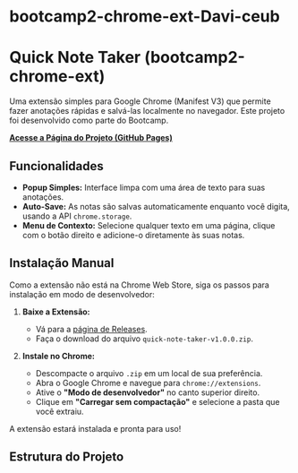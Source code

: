 # bootcamp2-chrome-ext-Davi-ceub

# Quick Note Taker (bootcamp2-chrome-ext)

Uma extensão simples para Google Chrome (Manifest V3) que permite fazer anotações rápidas e salvá-las localmente no navegador. Este projeto foi desenvolvido como parte do Bootcamp.

**[Acesse a Página do Projeto (GitHub Pages)](https://Davi-ceub.github.io/bootcamp2-chrome-ext-Davi-ceub/)**

## Funcionalidades

- **Popup Simples:** Interface limpa com uma área de texto para suas anotações.
- **Auto-Save:** As notas são salvas automaticamente enquanto você digita, usando a API `chrome.storage`.
- **Menu de Contexto:** Selecione qualquer texto em uma página, clique com o botão direito e adicione-o diretamente às suas notas.

## Instalação Manual

Como a extensão não está na Chrome Web Store, siga os passos para instalação em modo de desenvolvedor:

1.  **Baixe a Extensão:**
    -   Vá para a [página de Releases](https://Davi-ceub.github.io/bootcamp2-chrome-ext-Davi-ceub/releases).
    -   Faça o download do arquivo `quick-note-taker-v1.0.0.zip`.

2.  **Instale no Chrome:**
    -   Descompacte o arquivo `.zip` em um local de sua preferência.
    -   Abra o Google Chrome e navegue para `chrome://extensions`.
    -   Ative o **"Modo de desenvolvedor"** no canto superior direito.
    -   Clique em **"Carregar sem compactação"** e selecione a pasta que você extraiu.

A extensão estará instalada e pronta para uso!

## Estrutura do Projeto


